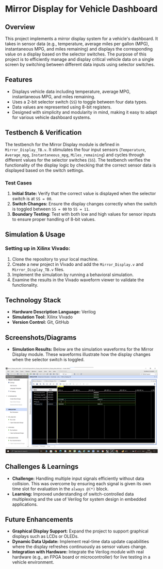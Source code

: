 # Mirror Display for Vehicle Dashboard

## Overview
This project implements a mirror display system for a vehicle's dashboard. It takes in sensor data (e.g., temperature, average miles per gallon (MPG), instantaneous MPG, and miles remaining) and displays the corresponding value on a display based on the selector switches. The purpose of this project is to efficiently manage and display critical vehicle data on a single screen by switching between different data inputs using selector switches.

## Features
- Displays vehicle data including temperature, average MPG, instantaneous MPG, and miles remaining.
- Uses a 2-bit selector switch (`SS`) to toggle between four data types.
- Data values are represented using 8-bit registers.
- Designed with simplicity and modularity in mind, making it easy to adapt for various vehicle dashboard systems.


## Testbench & Verification
The testbench for the Mirror Display module is defined in `Mirror_Display_TB.v`. It stimulates the four input sensors (`Temperature`, `Average_mpg`, `Instantaneous_mpg`, `Miles_remaining`) and cycles through different values for the selector switches (`SS`). The testbench verifies the functionality of the display logic by checking that the correct sensor data is displayed based on the switch settings.

### Test Cases
1. **Initial State:** Verify that the correct value is displayed when the selector switch is at `SS = 00`.
2. **Switch Changes:** Ensure the display changes correctly when the switch is toggled between `SS = 00` to `SS = 11`.
3. **Boundary Testing:** Test with both low and high values for sensor inputs to ensure proper handling of 8-bit values.

## Simulation & Usage
### Setting up in Xilinx Vivado:
1. Clone the repository to your local machine.
2. Create a new project in Vivado and add the `Mirror_Display.v` and `Mirror_Display_TB.v` files.
3. Implement the simulation by running a behavioral simulation.
4. Examine the results in the Vivado waveform viewer to validate the functionality.

## Technology Stack
- **Hardware Description Language:** Verilog
- **Simulation Tool:** Xilinx Vivado
- **Version Control:** Git, GitHub

## Screenshots/Diagrams
- **Simulation Results:** 
Below are the simulation waveforms for the Mirror Display module. These waveforms illustrate how the display changes when the selector switch is toggled.

![Waveform 1](simulation_results/waveform.jpg)


## Challenges & Learnings
- **Challenge:** Handling multiple input signals efficiently without data collision. This was overcome by ensuring each signal is given its own time slot for evaluation in the `always @(*)` block.
- **Learning:** Improved understanding of switch-controlled data multiplexing and the use of Verilog for system design in embedded applications.

## Future Enhancements
- **Graphical Display Support:** Expand the project to support graphical displays such as LCDs or OLEDs.
- **Dynamic Data Update:** Implement real-time data update capabilities where the display refreshes continuously as sensor values change.
- **Integration with Hardware:** Integrate the Verilog module with real hardware (e.g., an FPGA board or microcontroller) for live testing in a vehicle environment.
